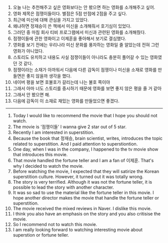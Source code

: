 1. 오늘 나는 추천해주고 싶은 영화보다는 안 봤으면 하는 영화를 소개해주고 싶어.
2. 영화 제목은 점쟁이들이다. 별점은 5점 만점에 2점을 주고 싶다.
3. 최근에 미신에 대해 관심을 가지고 있었다.
4. 왜냐하면 정재승이 쓴 책에서 미신을 소개해줘서 호기심이 있었다. 
5. 그러던 중 마침 회사 티비 프로그램에서 미신과 관련된 영화를 소개해줬다.
6. 점쟁이들에 관한 영화이고 이제훈을 좋아해서 보기로 결심했다.
7. 영화를 보기 전에는 우리나라 미신 문화를 풍자하는 영화일 줄 알았는데 전혀 그런 영화가 아니었다.
8. 스토리도 유치하고 내용도 사실 점쟁이들이 아니라도 충분히 풀어갈 수 있는 영화였던 것 같다.
9. 점쟁이라는 소재가 아까워서 다음에 다른 감독이 점쟁이나 미신을 소재로 영화를 만들면은 좋지 않을까 생각을 했다.
10. 네이버 평을 보면 호불호가 갈리는데 나는 불호 쪽이야
11. 그래서 아마 너도 스토리를 중시하기 때문에 영화를 보면 좋지 않은 평을 줄 거 같아
12. 그래서 안 봤으면 해.
13. 다음에 감독이 이 소재로 재밌는 영화를 만들었으면 좋겠다.


--------


1. Today I would like to recommend the movie that I hope you should not watch.
2. The movie is '점쟁이들' I wanna give 2 star out of 5 star.
3. Recently I am interested in superstition.
4. Because the book that 정재승, brain scientist, writes, introduces the topic related to superstition. And I paid attention to superstiontion.
5. One day, when I was in the company, I happened to the tv movie show that introduces this movie.
6. That movie handled the fortune teller and I am a fan of 이제훈. That's why I decided to watch the movie.
7. Before watching the movie, I expected that they will satirize the Korean superstition culture. However, it turned out it was totally wrong.
8. The story is very terrified. Although it was not the fortune teller, it is possible to lead the story with another character.
9. It was so sad to use the material like the fortune teller in this movie. I hope another director makes the movie that handle the fortune teller or superstition.
10. The movie received the mixed reviews in Naver. I dislike this movie.
11. I think you also have an emphasis on the story and you also critisise the movie.
12. So I recommend not to watch this movie.
13. I am really looking forward to watching interesting movie about superstion or fortune teller.